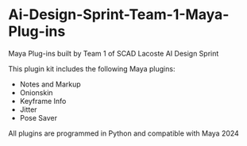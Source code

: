 # Ai-Design-Sprint-Team-1-Maya-Plug-ins
Maya Plug-ins built by Team 1 of SCAD Lacoste AI Design Sprint

This plugin kit includes the following Maya plugins:
- Notes and Markup
- Onionskin
- Keyframe Info
- Jitter
- Pose Saver

All plugins are programmed in Python and compatible with Maya 2024

